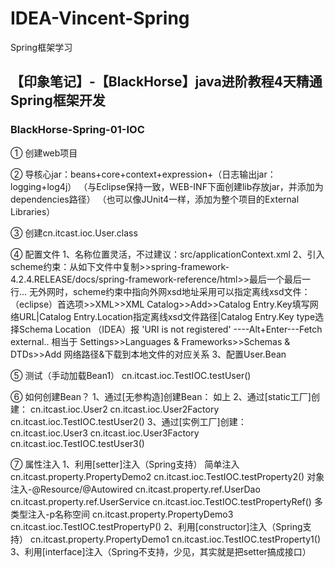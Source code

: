 # IDEA-Vincent-Spring
Spring框架学习

## 【印象笔记】-【BlackHorse】java进阶教程4天精通Spring框架开发

### BlackHorse-Spring-01-IOC

① 创建web项目

② 导核心jar：beans+core+context+expression+（日志输出jar：logging+log4j）
（与Eclipse保持一致，WEB-INF下面创建lib存放jar，并添加为dependencies路径）
（也可以像JUnit4一样，添加为整个项目的External Libraries）

③ 创建cn.itcast.ioc.User.class

④ 配置文件
1、名称位置灵活，不过建议：src/applicationContext.xml
2、引入scheme约束：从如下文件中复制>>spring-framework-4.2.4.RELEASE/docs/spring-framework-reference/html>>最后一个最后一行...
无外网时，scheme约束中指向外网xsd地址采用可以指定离线xsd文件：
（eclipse）首选项>>XML>>XML Catalog>>Add>>Catalog Entry.Key填写网络URL|Catalog Entry.Location指定离线xsd文件路径|Catalog Entry.Key type选择Schema Location
（IDEA）报 'URI is not registered' ----Alt+Enter---Fetch external.. 相当于 Settings>>Languages & Frameworks>>Schemas & DTDs>>Add 网络路径&下载到本地文件的对应关系
3、配置User.Bean

⑤ 测试（手动加载Bean1）
cn.itcast.ioc.TestIOC.testUser()

⑥ 如何创建Bean？
1、通过[无参构造]创建Bean：
如上
2、通过[static工厂]创建：
cn.itcast.ioc.User2
cn.itcast.ioc.User2Factory
cn.itcast.ioc.TestIOC.testUser2()
3、通过[实例工厂]创建：
cn.itcast.ioc.User3
cn.itcast.ioc.User3Factory
cn.itcast.ioc.TestIOC.testUser3()

⑦ 属性注入
1、利用[setter]注入（Spring支持）
简单注入
cn.itcast.property.PropertyDemo2
cn.itcast.ioc.TestIOC.testProperty2()
对象注入-@Resource/@Autowired
cn.itcast.property.ref.UserDao
cn.itcast.property.ref.UserService
cn.itcast.ioc.TestIOC.testPropertyRef()
多类型注入-p名称空间
cn.itcast.property.PropertyDemo3
cn.itcast.ioc.TestIOC.testPropertyP()
2、利用[constructor]注入（Spring支持）
cn.itcast.property.PropertyDemo1
cn.itcast.ioc.TestIOC.testProperty1()
3、利用[interface]注入（Spring不支持，少见，其实就是把setter搞成接口）